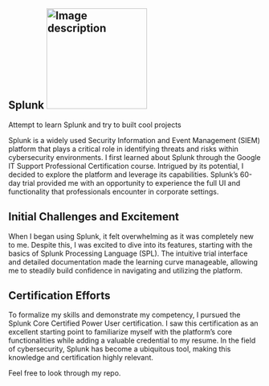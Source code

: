 ##  Splunk <img src="https://github.com/user-attachments/assets/61eae57a-2e18-4389-a04d-c08e38e55952" alt="Image description" width="200">

Attempt to learn Splunk and try to built cool projects

Splunk is a widely used Security Information and Event Management (SIEM) platform that plays a critical role in identifying threats and risks within cybersecurity environments. I first learned about Splunk through the Google IT Support Professional Certification course. Intrigued by its potential, I decided to explore the platform and leverage its capabilities. Splunk’s 60-day trial provided me with an opportunity to experience the full UI and functionality that professionals encounter in corporate settings.

## Initial Challenges and Excitement

When I began using Splunk, it felt overwhelming as it was completely new to me. Despite this, I was excited to dive into its features, starting with the basics of Splunk Processing Language (SPL). The intuitive trial interface and detailed documentation made the learning curve manageable, allowing me to steadily build confidence in navigating and utilizing the platform.

## Certification Efforts

To formalize my skills and demonstrate my competency, I pursued the Splunk Core Certified Power User certification. I saw this certification as an excellent starting point to familiarize myself with the platform’s core functionalities while adding a valuable credential to my resume. In the field of cybersecurity, Splunk has become a ubiquitous tool, making this knowledge and certification highly relevant.

Feel free to look through my repo. 

